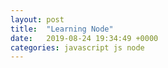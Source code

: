 ```yaml
---
layout: post
title:  "Learning Node"
date:   2019-08-24 19:34:49 +0000
categories: javascript js node
---
```



